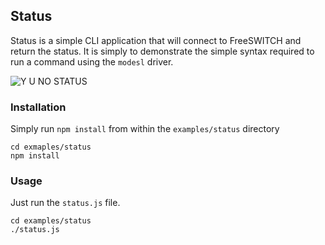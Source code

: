 ## Status

Status is a simple CLI application that will connect to FreeSWITCH and return the status. It is simply to
demonstrate the simple syntax required to run a command using the `modesl` driver.

![Y U NO STATUS][1]

### Installation

Simply run `npm install` from within the `examples/status` directory

```shell
cd exmaples/status
npm install
```

### Usage

Just run the `status.js` file.

```shell
cd examples/status
./status.js
```

[1]: http://www.troll.me/images/y-u-no/hey-y-u-no-like-my-status.jpg